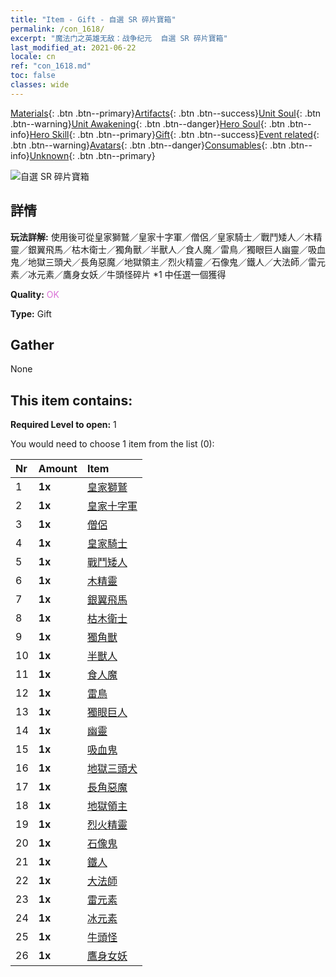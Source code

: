 ```yaml
---
title: "Item - Gift - 自選 SR 碎片寶箱"
permalink: /con_1618/
excerpt: "魔法门之英雄无敌：战争纪元  自選 SR 碎片寶箱"
last_modified_at: 2021-06-22
locale: cn
ref: "con_1618.md"
toc: false
classes: wide
---
```

 [Materials](/ItemsCN/){: .btn .btn--primary}[Artifacts](/ItemsCN/Artifacts/){: .btn .btn--success}[Unit Soul](/ItemsCN/UnitSoul/){: .btn .btn--warning}[Unit Awakening](/ItemsCN/UnitAwakening/){: .btn .btn--danger}[Hero Soul](/ItemsCN/HeroSoul/){: .btn .btn--info}[Hero Skill](/ItemsCN/HeroSkill/){: .btn .btn--primary}[Gift](/ItemsCN/Gift/){: .btn .btn--success}[Event related](/ItemsCN/Events/){: .btn .btn--warning}[Avatars](/ItemsCN/Avatars/){: .btn .btn--danger}[Consumables](/ItemsCN/Consumables/){: .btn .btn--info}[Unknown](/ItemsCN/Unknown/){: .btn .btn--primary}

 ![自選 SR 碎片寶箱](/images/t/i_907234.png)

## 詳情
 **玩法詳解:** 使用後可從皇家獅鷲／皇家十字軍／僧侶／皇家騎士／戰鬥矮人／木精靈／銀翼飛馬／枯木衛士／獨角獸／半獸人／食人魔／雷鳥／獨眼巨人幽靈／吸血鬼／地獄三頭犬／長角惡魔／地獄領主／烈火精靈／石像鬼／鐵人／大法師／雷元素／冰元素／鷹身女妖／牛頭怪碎片 *1 中任選一個獲得

 **Quality:** <span style="color: #DA70D6">OK</span>

 **Type:** Gift

## Gather

  None

## This item contains:

 **Required Level to open:** 1

 You would need to choose 1 item from the list (0):

  | Nr | Amount |     Item    |
  |:---|:-------|:------------|
  | 1 |  **1x** | [皇家獅鷲](/cn/Items/unt_192/) |  | 
  | 2 |  **1x** | [皇家十字軍](/cn/Items/unt_193/) |  | 
  | 3 |  **1x** | [僧侶](/cn/Items/unt_194/) |  | 
  | 4 |  **1x** | [皇家騎士](/cn/Items/unt_195/) |  | 
  | 5 |  **1x** | [戰鬥矮人](/cn/Items/unt_200/) |  | 
  | 6 |  **1x** | [木精靈](/cn/Items/unt_201/) |  | 
  | 7 |  **1x** | [銀翼飛馬](/cn/Items/unt_202/) |  | 
  | 8 |  **1x** | [枯木衛士](/cn/Items/unt_203/) |  | 
  | 9 |  **1x** | [獨角獸](/cn/Items/unt_204/) |  | 
  | 10 |  **1x** | [半獸人](/cn/Items/unt_219/) |  | 
  | 11 |  **1x** | [食人魔](/cn/Items/unt_220/) |  | 
  | 12 |  **1x** | [雷鳥](/cn/Items/unt_221/) |  | 
  | 13 |  **1x** | [獨眼巨人](/cn/Items/unt_222/) |  | 
  | 14 |  **1x** | [幽靈](/cn/Items/unt_210/) |  | 
  | 15 |  **1x** | [吸血鬼](/cn/Items/unt_211/) |  | 
  | 16 |  **1x** | [地獄三頭犬](/cn/Items/unt_228/) |  | 
  | 17 |  **1x** | [長角惡魔](/cn/Items/unt_229/) |  | 
  | 18 |  **1x** | [地獄領主](/cn/Items/unt_230/) |  | 
  | 19 |  **1x** | [烈火精靈](/cn/Items/unt_231/) |  | 
  | 20 |  **1x** | [石像鬼](/cn/Items/unt_236/) |  | 
  | 21 |  **1x** | [鐵人](/cn/Items/unt_237/) |  | 
  | 22 |  **1x** | [大法師](/cn/Items/unt_238/) |  | 
  | 23 |  **1x** | [雷元素](/cn/Items/unt_263/) |  | 
  | 24 |  **1x** | [冰元素](/cn/Items/unt_264/) |  | 
  | 25 |  **1x** | [牛頭怪](/cn/Items/unt_248/) |  | 
  | 26 |  **1x** | [鷹身女妖](/cn/Items/unt_245/) |  | 
